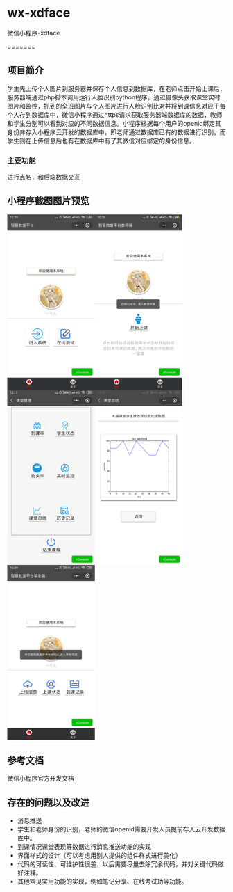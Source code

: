 
# wx-xdface

微信小程序-xdface

=======

## 项目简介

学生先上传个人图片到服务器并保存个人信息到数据库，在老师点击开始上课后，服务器端通过php脚本调用运行人脸识别python程序，通过摄像头获取课堂实时图片和监控，抓到的全班图片与个人图片进行人脸识别比对并将到课信息对应于每个人存到数据库中，微信小程序通过https请求获取服务器端数据库的数据，教师和学生分别可以看到对应的不同数据信息。小程序根据每个用户的openid绑定其身份并存入小程序云开发的数据库中，即老师通过数据库已有的数据进行识别，而学生则在上传信息后也有在数据库中有了其微信对应绑定的身份信息。

### 主要功能

进行点名，和后端数据交互

## 小程序截图图片预览

<div class="imgs">
    <img src="preImages/1.png" width="40%" height="40%" alt="首页"/>
    <img src="preImages/2-1.png" width="40%" height="40%" alt="教师页"/>
    <img src="preImages/2-2.png" width="40%" height="40%" alt="教师页"/>
    <img src="preImages/2-3.png" width="40%" height="40%" alt="教师页"/>
    <img src="preImages/3-1.png" width="40%" height="40%" alt="学生页"/>
</div>
<style>
.imgs{
    display: flex;
    flex-direction: row;
    align-items: center;
    flex-flow:wrap;
}
</style>

## 参考文档

微信小程序官方开发文档

## 存在的问题以及改进

* 消息推送
* 学生和老师身份的识别，老师的微信openid需要开发人员提前存入云开发数据库中。
* 到课情况课堂表现等数据进行消息推送功能的实现
* 界面样式的设计（可以考虑用别人提供的组件样式进行美化）
* 代码的可读性、可维护性很差，以后需要尽量去除冗余代码，并对关键代码做好注释。
* 其他常见实用功能的实现，例如笔记分享、在线考试功等功能。
